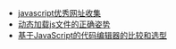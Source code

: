-   [javascript优秀网址收集](javascript/javascript-good-sites.md)
-   [动态加载js文件的正确姿势](javascript/how-to-load-dynamic-script.md)
-   [基于JavaScript的代码编辑器的比较和选型](javascript/code-editor-compare.md)
